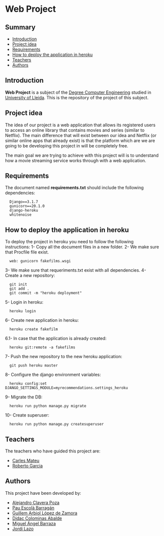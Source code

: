 # Web Project
## Summary
  - [Introduction](#introduction)
  - [Project idea](#project-idea)
  - [Requirements](#requirements)
  - [How to deploy the application in heroku](#How-to-deploy-the-application-in-heroku)
  - [Teachers](#teachers)
  - [Authors](#authors)

## Introduction
**Web Project** is a subject of the [Degree Computer Engineering](http://www.grauinformatica.udl.cat/en) studied in [University of Lleida](http://www.udl.es/ca/).
This is the repository of the project of this subject.

## Project idea
The idea of our project is a web application that allows its registered users to access an online library that contains movies and series (similar to Netflix). The main difference that will exist between our idea and Netflix (or similar online apps that already exist) is that the platform which are we are going to be developing this project in will be completely free.

The main goal we are trying to achieve with this project will is to understand how a movie streaming service works through with a web application.

## Requirements
The document named **requirements.txt** should include the following dependencies:
```
  Django==3.1.7 
  gunicorn==20.1.0 
  django-heroku 
  whitenoise
```

## How to deploy the application in heroku
To deploy the project in heroku you need to follow the following instructions:
1- Copy all the document files in a new folder.
2- We make sure that Procfile file exist.
```
  web: gunicorn fakefilms.wsgi
```
3- We make sure that requeriments.txt exist with all dependencies.
4- Create a new repository:
```
  git init
  git add .
  git commit -m "heroku deployment"
```
5- Login in heroku:
```
  heroku login
```
6- Create new application in heroku:
```
  heroku create fakefilm
```
6.1- In case that the application is already created:
```
  heroku git:remote -a fakefilms
```
7- Push the new repository to the new heroku application:
```
  git push heroku master
```
8- Configure the django environment variables:
```
  heroku config:set DJANGO_SETTINGS_MODULE=myrecommendations.settings_heroku
```
9- Migrate the DB:
```
  heroku run python manage.py migrate
```
10- Create superuser:
```
  heroku run python manage.py createsuperuser 
```

## Teachers
The teachers who have guided this project are:
- [Carles Mateu](https://github.com/carlesm)
- [Roberto Garcia](https://github.com/rogargon)

## Authors
This project have been developed by:
- [Alejandro Clavera Poza](https://github.com/alejandroclavera)
- [Pau Escolà Barragán](https://github.com/pauescola13)
- [Guillem Arbiol López de Zamora](https://github.com/ThaGuille)
- [Didac Colominas Abalde](https://github.com/ColoAlfa)
- [Miguel Ángel Barraza](https://github.com/Miguebaso)
- [Jordi Lazo](https://github.com/JordiLazo)
